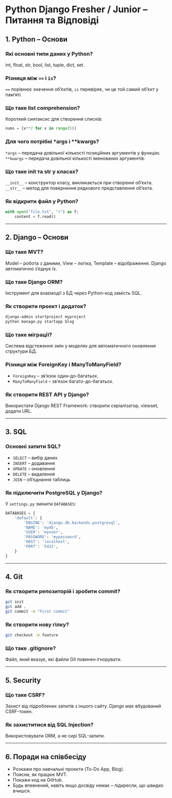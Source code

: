 
# Python Django Fresher / Junior – Питання та Відповіді

## 1. Python – Основи

### Які основні типи даних у Python?
int, float, str, bool, list, tuple, dict, set.

### Різниця між `==` і `is`?
`==` порівнює значення об’єктів, `is` перевіряє, чи це той самий об’єкт у пам’яті.

### Що таке list comprehension?
Короткий синтаксис для створення списків:  
```python
nums = [x**2 for x in range(5)]
```

### Для чого потрібні *args і **kwargs?
`*args` – передача довільної кількості позиційних аргументів у функцію.  
`**kwargs` – передача довільної кількості іменованих аргументів.

### Що таке __init__ та __str__ у класах?
`__init__` – конструктор класу, викликається при створенні об’єкта.  
`__str__` – метод для повернення рядкового представлення об’єкта.

### Як відкрити файл у Python?
```python
with open("file.txt", "r") as f:
    content = f.read()
```

---

## 2. Django – Основи

### Що таке MVT?
Model – робота з даними, View – логіка, Template – відображення. Django автоматично з’єднує їх.

### Що таке Django ORM?
Інструмент для взаємодії з БД через Python-код замість SQL.

### Як створити проект і додаток?
```bash
django-admin startproject myproject
python manage.py startapp blog
```

### Що таке міграції?
Система відстеження змін у моделях для автоматичного оновлення структури БД.

### Різниця між ForeignKey і ManyToManyField?
- `ForeignKey` – зв’язок один-до-багатьох.  
- `ManyToManyField` – зв’язок багато-до-багатьох.

### Як створити REST API у Django?
Використати Django REST Framework: створити серіалізатор, viewset, додати URL.

---

## 3. SQL

### Основні запити SQL?
- `SELECT` – вибір даних  
- `INSERT` – додавання  
- `UPDATE` – оновлення  
- `DELETE` – видалення  
- `JOIN` – об’єднання таблиць

### Як підключити PostgreSQL у Django?
У `settings.py` змінити `DATABASES`:
```python
DATABASES = {
    'default': {
        'ENGINE': 'django.db.backends.postgresql',
        'NAME': 'mydb',
        'USER': 'myuser',
        'PASSWORD': 'mypassword',
        'HOST': 'localhost',
        'PORT': '5432',
    }
}
```

---

## 4. Git

### Як створити репозиторій і зробити commit?
```bash
git init
git add .
git commit -m "First commit"
```

### Як створити нову гілку?
```bash
git checkout -b feature
```

### Що таке .gitignore?
Файл, який вказує, які файли Git повинен ігнорувати.

---

## 5. Security

### Що таке CSRF?
Захист від підроблених запитів з іншого сайту. Django має вбудований CSRF-токен.

### Як захиститися від SQL Injection?
Використовувати ORM, а не сирі SQL-запити.

---

## 6. Поради на співбесіду

- Розкажи про навчальні проекти (To-Do App, Blog).
- Поясни, як працює MVT.
- Покажи код на GitHub.
- Будь впевнений, навіть якщо досвіду немає – підкресли, що швидко вчишся.
